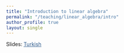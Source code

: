 ```yaml
---
title: "Introduction to linear algebra"
permalink: "/teaching/linear_algebra/intro"
author_profile: true
layout: single
---
```


Slides: <a href="https://sirmatel.github.io/assets/files/teaching_intros/EEE126-giris.pdf" style="color: #2d5a8c">Turkish</a>
